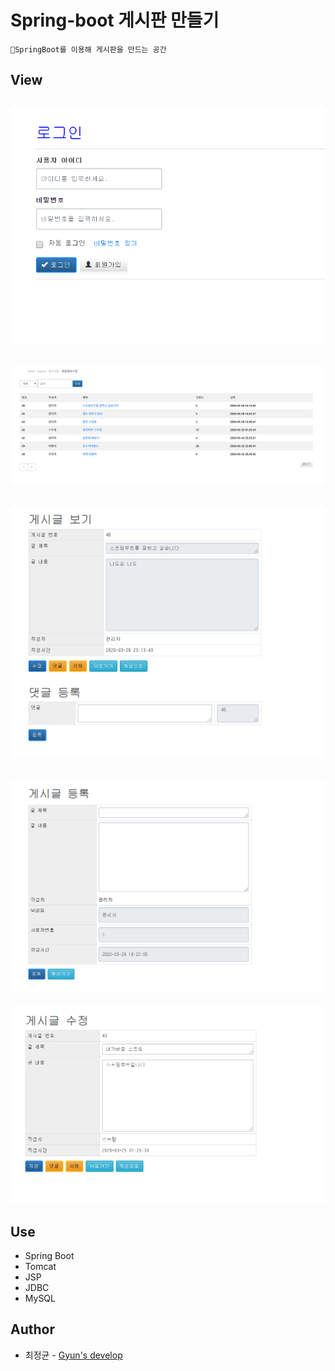 # Spring-boot 게시판 만들기

    🌱SpringBoot를 이용해 게시판을 만드는 공간



## View
![Login](./img/login.PNG)
---
![Main](./img/PostMain.PNG)
---
![View](./img/PostView.PNG)
---
![Write](./img/WritePost.PNG)
---
![Update](./img/UpdatePost.PNG)

## Use
* Spring Boot
* Tomcat
* JSP
* JDBC 
* MySQL


## Author
* 최정균 - [Gyun's develop](https://github.com/wjdrbs96)
